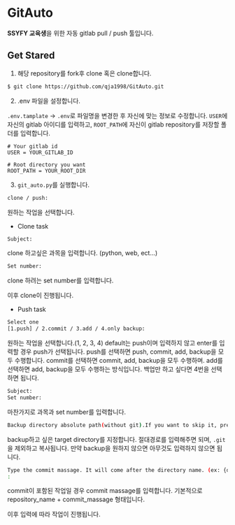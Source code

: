 # GitAuto

**SSYFY 교육생**을 위한 자동 gitlab pull / push 툴입니다.

## Get Stared

1. 해당 repository를 fork후 clone 혹은 clone합니다.
```bash
$ git clone https://github.com/qja1998/GitAuto.git
```

2. .env 파일을 설정합니다.

`.env.tamplate` -> `.env`로 파일명을 변경한 후 자신에 맞는 정보로 수정합니다.
`USER`에 자신의 gitlab 아이디를 입력하고, `ROOT_PATH`에 자신이 gitlab repository를 저장할 폴더를 입력합니다.
```
# Your gitlab id
USER = YOUR_GITLAB_ID

# Root directory you want
ROOT_PATH = YOUR_ROOT_DIR
```

3. `git_auto.py`를 실행합니다.

```bash
clone / push:
```
원하는 작업을 선택합니다.

- Clone task

```bash
Subject:
```
clone 하고싶은 과목을 입력합니다. (python, web, ect...)

```bash
Set number:
```
clone 하려는 set number를 입력합니다.


이후 clone이 진행됩니다.

- Push task

```bash
Select one
[1.push] / 2.commit / 3.add / 4.only backup: 
```

원하는 작업을 선택합니다.(1, 2, 3, 4)
default는 push이며 입력하지 않고 enter를 입력할 경우 push가 선택됩니다.
push를 선택하면 push, commit, add, backup을 모두 수행합니다.
commit를 선택하면 commit, add, backup을 모두 수행하며. add를 선택하면 add, backup을 모두 수행하는 방식입니다.
백업만 하고 싶다면 4번을 선택하면 됩니다.

```bash
Subject:
Set number:
```

마찬가지로 과목과 set number를 입력합니다.

```bash
Backup directory absolute path(without git).If you want to skip it, press Enter: 
```

backup하고 싶은 target directory를 지정합니다. 절대경로를 입력해주면 되며, `.git`을 제외하고 복사됩니다.
만약 backup을 원하지 않으면 아무것도 입력하지 않으면 됩니다.

```bash
Type the commit massage. It will come after the directory name. (ex: {dir_name} <your_commit_massage>)
:
```

commit이 포함된 작업일 경우 commit massage를 입력합니다. 기본적으로 repository_name + commit_massage 형태입니다.

이후 입력에 따라 작업이 진행됩니다.